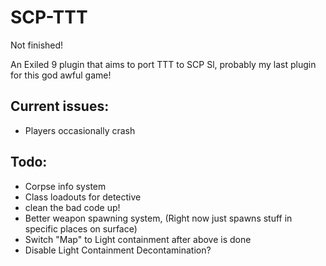 # SCP-TTT

Not finished!

An Exiled 9 plugin that aims to port TTT to SCP Sl, probably my last plugin for this god awful game!

## Current issues:
+ Players occasionally crash

## Todo:
+ Corpse info system
+ Class loadouts for detective
+ clean the bad code up!
+ Better weapon spawning system, (Right now just spawns stuff in specific places on surface)
+ Switch "Map" to Light containment after above is done
+ Disable Light Containment Decontamination?
